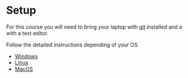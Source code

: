 # Setup

For this course you will need to bring your laptop with [git](https://git-scm.com/) installed and a with a text editor.

Follow the detailed instructions depending of your OS
 - [Windows](windows.md)
 - [Linux](linux.md)
 - [MacOS](macos.md)

